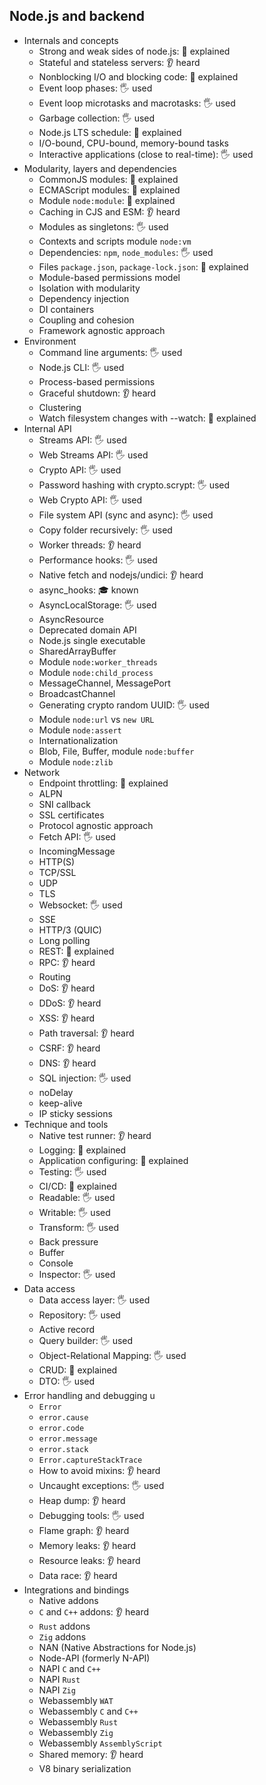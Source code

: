 ## Node.js and backend

- Internals and concepts
  - Strong and weak sides of node.js: 🙋 explained
  - Stateful and stateless servers: 👂 heard
  - Nonblocking I/O and blocking code: 🙋 explained
  - Event loop phases: 🖐️ used
  - Event loop microtasks and macrotasks: 🖐️ used
  - Garbage collection: 🖐️ used
  - Node.js LTS schedule: 🙋 explained
  - I/O-bound, CPU-bound, memory-bound tasks
  - Interactive applications (close to real-time): 🖐️ used
- Modularity, layers and dependencies
  - CommonJS modules: 🙋 explained
  - ECMAScript modules: 🙋 explained
  - Module `node:module`: 🙋 explained
  - Caching in CJS and ESM: 👂 heard
  - Modules as singletons: 🖐️ used
  - Contexts and scripts module `node:vm`
  - Dependencies: `npm`, `node_modules`: 🖐️ used
  - Files `package.json`, `package-lock.json`: 🙋 explained
  - Module-based permissions model
  - Isolation with modularity
  - Dependency injection
  - DI containers
  - Coupling and cohesion
  - Framework agnostic approach
- Environment
  - Command line arguments: 🖐️ used
  - Node.js CLI: 🖐️ used
  - Process-based permissions
  - Graceful shutdown: 👂 heard
  - Clustering
  - Watch filesystem changes with --watch: 🙋 explained
- Internal API
  - Streams API: 🖐️ used
  - Web Streams API: 🖐️ used
  - Crypto API: 🖐️ used
  - Password hashing with crypto.scrypt: 🖐️ used
  - Web Crypto API: 🖐️ used
  - File system API (sync and async): 🖐️ used
  - Copy folder recursively: 🖐️ used
  - Worker threads: 👂 heard
  - Performance hooks: 🖐️ used
  - Native fetch and nodejs/undici: 👂 heard
  - async_hooks: 🎓 known
  - AsyncLocalStorage: 🖐️ used
  - AsyncResource
  - Deprecated domain API
  - Node.js single executable
  - SharedArrayBuffer
  - Module `node:worker_threads`
  - Module `node:child_process`
  - MessageChannel, MessagePort
  - BroadcastChannel
  - Generating crypto random UUID: 🖐️ used
  - Module `node:url` vs `new URL`
  - Module `node:assert`
  - Internationalization
  - Blob, File, Buffer, module `node:buffer`
  - Module `node:zlib`
- Network
  - Endpoint throttling: 🙋 explained
  - ALPN
  - SNI callback
  - SSL certificates
  - Protocol agnostic approach
  - Fetch API: 🖐️ used
  - IncomingMessage
  - HTTP(S)
  - TCP/SSL
  - UDP
  - TLS
  - Websocket: 🖐️ used
  - SSE
  - HTTP/3 (QUIC)
  - Long polling
  - REST: 🙋 explained
  - RPC: 👂 heard
  - Routing
  - DoS: 👂 heard
  - DDoS: 👂 heard
  - XSS: 👂 heard
  - Path traversal: 👂 heard
  - CSRF: 👂 heard
  - DNS: 👂 heard
  - SQL injection: 🖐️ used
  - noDelay
  - keep-alive
  - IP sticky sessions
- Technique and tools
  - Native test runner: 👂 heard
  - Logging: 🙋 explained
  - Application configuring: 🙋 explained
  - Testing: 🖐️ used
  - CI/CD: 🙋 explained
  - Readable: 🖐️ used
  - Writable: 🖐️ used
  - Transform: 🖐️ used
  - Back pressure
  - Buffer
  - Console
  - Inspector: 🖐️ used
- Data access
  - Data access layer: 🖐️ used
  - Repository: 🖐️ used
  - Active record
  - Query builder: 🖐️ used
  - Object-Relational Mapping: 🖐️ used
  - CRUD: 🙋 explained
  - DTO: 🖐️ used
- Error handling and debugging u
  - `Error`
  - `error.cause`
  - `error.code`
  - `error.message`
  - `error.stack`
  - `Error.captureStackTrace`
  - How to avoid mixins: 👂 heard
  - Uncaught exceptions: 🖐️ used
  - Heap dump: 👂 heard
  - Debugging tools: 🖐️ used
  - Flame graph: 👂 heard
  - Memory leaks: 👂 heard
  - Resource leaks: 👂 heard
  - Data race: 👂 heard
- Integrations and bindings
  - Native addons
  - `C` and `C++` addons: 👂 heard
  - `Rust` addons
  - `Zig` addons
  - NAN (Native Abstractions for Node.js)
  - Node-API (formerly N-API)
  - NAPI `C` and `C++`
  - NAPI `Rust`
  - NAPI `Zig`
  - Webassembly `WAT`
  - Webassembly `C` and `C++`
  - Webassembly `Rust`
  - Webassembly `Zig`
  - Webassembly `AssemblyScript`
  - Shared memory: 👂 heard
  - V8 binary serialization
